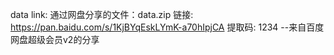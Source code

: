 data link:
通过网盘分享的文件：data.zip
链接: https://pan.baidu.com/s/1KjBYqEskLYmK-a70hIpjCA 提取码: 1234 
--来自百度网盘超级会员v2的分享
